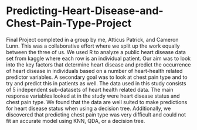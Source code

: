 # Predicting-Heart-Disease-and-Chest-Pain-Type-Project
Final Project completed in a group by me, Atticus Patrick, and Cameron Lunn. This was a collaborative effort where we split up the work equally between the three of us. We used R to analyze a public heart disease data set from kaggle where each row is an individual patient. Our aim was to look into the key factors that determine heart disease and predict the occurrence of heart disease in individuals based on a number of heart-health related predictor variables. A secondary goal was to look at chest pain type and to try and predict this in patients as well. The data used in this study consists of 5 independent sub-datasets of heart health related data. The main response variables looked at in the study were heart disease status and chest pain type. We found that the data are well suited to make predictions for heart disease status when using a decision tree. Additionally, we discovered that predicting chest pain type was very difficult and could not fit an accurate model using KNN, QDA, or a decision tree.

